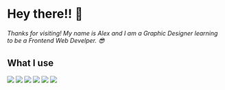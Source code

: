 # Hey there!! 👋
###### Thanks for visiting! My name is Alex and I am a Graphic Designer learning to be a Frontend Web Develper. 😎


## What I use
![](https://img.shields.io/badge/Tools-Figma-informational?style=flat&logo=figma&logoColor=white&color=6aa6f8)
![](https://img.shields.io/badge/Tools-Github-informational?style=flat&logo=github&logoColor=white&color=6aa6f8)
![](https://img.shields.io/badge/Code-HTML5-informational?style=flat&logo=html5&logoColor=white&color=6aa6f8)
![](https://img.shields.io/badge/Code-CSS3-informational?style=flat&logo=css3&logoColor=white&color=6aa6f8)
![](https://img.shields.io/badge/Code-JS-informational?style=flat&logo=javascript&logoColor=white&color=6aa6f8)
![](https://img.shields.io/badge/Code-Tialwind-informational?style=flat&logo=css3&logoColor=white&color=6aa6f8)
